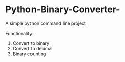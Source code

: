 # Python-Binary-Converter-
A simple python command line project

Functionality:
1. Convert to binary
2. Convert to decimal
3. Binary counting
